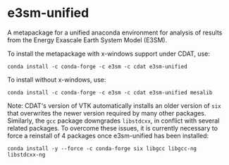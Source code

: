 # e3sm-unified

A metapackage for a unified anaconda environment for analysis of results from
the Energy Exascale Earth System Model (E3SM).

To install the metapackage with x-windows support under CDAT, use:
```
conda install -c conda-forge -c e3sm -c cdat e3sm-unified
```
To install without x-windows, use:
```
conda install -c conda-forge -c e3sm -c cdat e3sm-unified mesalib
```

Note: CDAT's version of VTK automatically installs an older version of `six`
that overwrites the newer version required by many other packages.  Similarly,
the `gcc` package downgrades `libstdcxx`, in conflict with several related
packages.  To overcome these issues, it is currently necessary to force a
reinstall of 4 packages once e3sm-unified has been installed:
```
conda install -y --force -c conda-forge six libgcc libgcc-ng libstdcxx-ng
```
